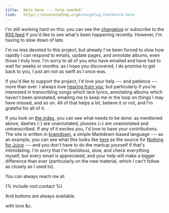 ```yaml
---
title: 	Nota bene --- help needed!
link: 	https://annotatedtmg.org#changelog.html#nota-bene
---
```


I'm still working hard on this: you can see the
[changelog](https://annotatedtmg.org/changelog.html) or subscribe to the [RSS
feed](https://annotatedtmg.org/tmg-rss.xml) if you'd like to see what's been
happening recently. However, I'm having to slow down of late.

I'm no less devoted to this project, but already I've been forced to slow how
rapidly I can respond to emails, update pages, and annotate albums, even those
I truly love. I'm sorry to all of you who have emailed and have had to wait
for weeks or months: as I hope you discovered, I do promise to get back to
you, I just am not as swift as I once was.

If you'd like to support the project, I'd love your help --- and patience ---
more than ever. I always love [hearing from
you](https://annotatedtmg.org/about.html#contact), but particularly if you're
interested in transcribing songs which lack lyrics, annotating albums which
haven't been annotated, emailing me to keep me in the loop on things I may
have missed, and so on. All of that helps a lot, believe it or not, and I'm
grateful for all of it.

If you look on [the index](https://annotatedtmg.org), you can see what needs
to be done: as mentioned above, dashes (-) are unannotated, plusses (+) are
unannotated and untranscribed. If any of it excites you, I'd love to have your
contributions. The site is written in
[kramdown](https://kramdown.gettalong.org), a simple Markdown-based language
--- as an example, you can see what this looks like
[here](https://annotatedtmg.org/nfj.txt) as the source for [Nothing for
Juice](https://annotatedtmg.org/nfj.html) --- and you don't have to do the
markup yourself if that's intimidating. I'm sorry that I'm fastidious, slow,
and check everything myself, but every email is appreciated, and your help
will make a bigger difference than ever (particularly on the new material,
which I can't follow as closely as I used to).

You can always reach me at:

{% include root.contact %}

And buttons are always available.

with love &c.

